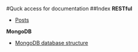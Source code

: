 #Quck access for documentation
##Index
**RESTful**
* [Posts](restful/posts.md)

**MongoDB**
* [MongoDB database structure](db/mongodb_spec.md)
